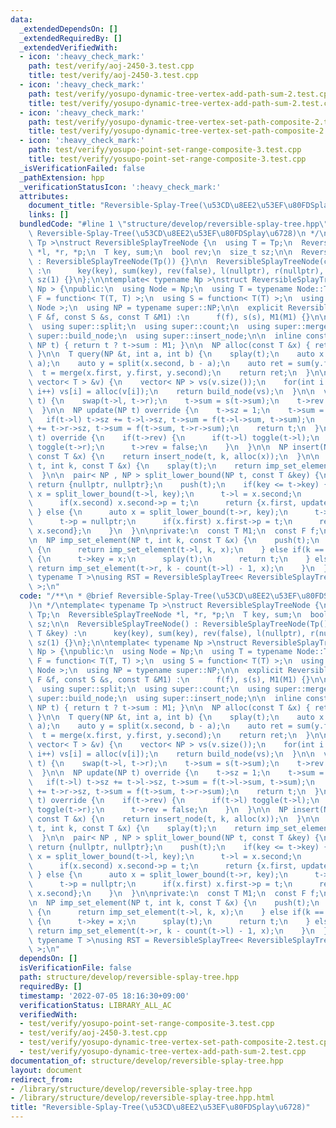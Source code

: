 ```yaml
---
data:
  _extendedDependsOn: []
  _extendedRequiredBy: []
  _extendedVerifiedWith:
  - icon: ':heavy_check_mark:'
    path: test/verify/aoj-2450-3.test.cpp
    title: test/verify/aoj-2450-3.test.cpp
  - icon: ':heavy_check_mark:'
    path: test/verify/yosupo-dynamic-tree-vertex-add-path-sum-2.test.cpp
    title: test/verify/yosupo-dynamic-tree-vertex-add-path-sum-2.test.cpp
  - icon: ':heavy_check_mark:'
    path: test/verify/yosupo-dynamic-tree-vertex-set-path-composite-2.test.cpp
    title: test/verify/yosupo-dynamic-tree-vertex-set-path-composite-2.test.cpp
  - icon: ':heavy_check_mark:'
    path: test/verify/yosupo-point-set-range-composite-3.test.cpp
    title: test/verify/yosupo-point-set-range-composite-3.test.cpp
  _isVerificationFailed: false
  _pathExtension: hpp
  _verificationStatusIcon: ':heavy_check_mark:'
  attributes:
    document_title: "Reversible-Splay-Tree(\u53CD\u8EE2\u53EF\u80FDSplay\u6728)"
    links: []
  bundledCode: "#line 1 \"structure/develop/reversible-splay-tree.hpp\"\n/**\n * @brief\
    \ Reversible-Splay-Tree(\u53CD\u8EE2\u53EF\u80FDSplay\u6728)\n */\ntemplate< typename\
    \ Tp >\nstruct ReversibleSplayTreeNode {\n  using T = Tp;\n  ReversibleSplayTreeNode\
    \ *l, *r, *p;\n  T key, sum;\n  bool rev;\n  size_t sz;\n\n  ReversibleSplayTreeNode()\
    \ : ReversibleSplayTreeNode(Tp()) {}\n\n  ReversibleSplayTreeNode(const T &key)\
    \ :\n      key(key), sum(key), rev(false), l(nullptr), r(nullptr), p(nullptr),\
    \ sz(1) {}\n};\n\ntemplate< typename Np >\nstruct ReversibleSplayTree : SplayTreeBase<\
    \ Np > {\npublic:\n  using Node = Np;\n  using T = typename Node::T;\n  using\
    \ F = function< T(T, T) >;\n  using S = function< T(T) >;\n  using super = SplayTreeBase<\
    \ Node >;\n  using NP = typename super::NP;\n\n  explicit ReversibleSplayTree(const\
    \ F &f, const S &s, const T &M1) :\n      f(f), s(s), M1(M1) {}\n\n  using super::splay;\n\
    \  using super::split;\n  using super::count;\n  using super::merge;\n  using\
    \ super::build_node;\n  using super::insert_node;\n\n  inline const T &sum(const\
    \ NP t) { return t ? t->sum : M1; }\n\n  NP alloc(const T &x) { return new Node(x);\
    \ }\n\n  T query(NP &t, int a, int b) {\n    splay(t);\n    auto x = split(t,\
    \ a);\n    auto y = split(x.second, b - a);\n    auto ret = sum(y.first);\n  \
    \  t = merge(x.first, y.first, y.second);\n    return ret;\n  }\n\n  NP build(const\
    \ vector< T > &v) {\n    vector< NP > vs(v.size());\n    for(int i = 0; i < v.size();\
    \ i++) vs[i] = alloc(v[i]);\n    return build_node(vs);\n  }\n\n  void toggle(NP\
    \ t) {\n    swap(t->l, t->r);\n    t->sum = s(t->sum);\n    t->rev ^= true;\n\
    \  }\n\n  NP update(NP t) override {\n    t->sz = 1;\n    t->sum = t->key;\n \
    \   if(t->l) t->sz += t->l->sz, t->sum = f(t->l->sum, t->sum);\n    if(t->r) t->sz\
    \ += t->r->sz, t->sum = f(t->sum, t->r->sum);\n    return t;\n  }\n\n  void push(NP\
    \ t) override {\n    if(t->rev) {\n      if(t->l) toggle(t->l);\n      if(t->r)\
    \ toggle(t->r);\n      t->rev = false;\n    }\n  }\n\n  NP insert(NP t, int k,\
    \ const T &x) {\n    return insert_node(t, k, alloc(x));\n  }\n\n  NP set_element(NP\
    \ t, int k, const T &x) {\n    splay(t);\n    return imp_set_element(t, k, x);\n\
    \  }\n\n  pair< NP , NP > split_lower_bound(NP t, const T &key) {\n    if(!t)\
    \ return {nullptr, nullptr};\n    push(t);\n    if(key <= t->key) {\n      auto\
    \ x = split_lower_bound(t->l, key);\n      t->l = x.second;\n      t->p = nullptr;\n\
    \      if(x.second) x.second->p = t;\n      return {x.first, update(t)};\n   \
    \ } else {\n      auto x = split_lower_bound(t->r, key);\n      t->r = x.first;\n\
    \      t->p = nullptr;\n      if(x.first) x.first->p = t;\n      return {update(t),\
    \ x.second};\n    }\n  }\n\nprivate:\n  const T M1;\n  const F f;\n  const S s;\n\
    \n  NP imp_set_element(NP t, int k, const T &x) {\n    push(t);\n    if(k < count(t->l))\
    \ {\n      return imp_set_element(t->l, k, x);\n    } else if(k == count(t->l))\
    \ {\n      t->key = x;\n      splay(t);\n      return t;\n    } else {\n     \
    \ return imp_set_element(t->r, k - count(t->l) - 1, x);\n    }\n  }\n};\n\ntemplate<\
    \ typename T >\nusing RST = ReversibleSplayTree< ReversibleSplayTreeNode< T >\
    \ >;\n"
  code: "/**\n * @brief Reversible-Splay-Tree(\u53CD\u8EE2\u53EF\u80FDSplay\u6728\
    )\n */\ntemplate< typename Tp >\nstruct ReversibleSplayTreeNode {\n  using T =\
    \ Tp;\n  ReversibleSplayTreeNode *l, *r, *p;\n  T key, sum;\n  bool rev;\n  size_t\
    \ sz;\n\n  ReversibleSplayTreeNode() : ReversibleSplayTreeNode(Tp()) {}\n\n  ReversibleSplayTreeNode(const\
    \ T &key) :\n      key(key), sum(key), rev(false), l(nullptr), r(nullptr), p(nullptr),\
    \ sz(1) {}\n};\n\ntemplate< typename Np >\nstruct ReversibleSplayTree : SplayTreeBase<\
    \ Np > {\npublic:\n  using Node = Np;\n  using T = typename Node::T;\n  using\
    \ F = function< T(T, T) >;\n  using S = function< T(T) >;\n  using super = SplayTreeBase<\
    \ Node >;\n  using NP = typename super::NP;\n\n  explicit ReversibleSplayTree(const\
    \ F &f, const S &s, const T &M1) :\n      f(f), s(s), M1(M1) {}\n\n  using super::splay;\n\
    \  using super::split;\n  using super::count;\n  using super::merge;\n  using\
    \ super::build_node;\n  using super::insert_node;\n\n  inline const T &sum(const\
    \ NP t) { return t ? t->sum : M1; }\n\n  NP alloc(const T &x) { return new Node(x);\
    \ }\n\n  T query(NP &t, int a, int b) {\n    splay(t);\n    auto x = split(t,\
    \ a);\n    auto y = split(x.second, b - a);\n    auto ret = sum(y.first);\n  \
    \  t = merge(x.first, y.first, y.second);\n    return ret;\n  }\n\n  NP build(const\
    \ vector< T > &v) {\n    vector< NP > vs(v.size());\n    for(int i = 0; i < v.size();\
    \ i++) vs[i] = alloc(v[i]);\n    return build_node(vs);\n  }\n\n  void toggle(NP\
    \ t) {\n    swap(t->l, t->r);\n    t->sum = s(t->sum);\n    t->rev ^= true;\n\
    \  }\n\n  NP update(NP t) override {\n    t->sz = 1;\n    t->sum = t->key;\n \
    \   if(t->l) t->sz += t->l->sz, t->sum = f(t->l->sum, t->sum);\n    if(t->r) t->sz\
    \ += t->r->sz, t->sum = f(t->sum, t->r->sum);\n    return t;\n  }\n\n  void push(NP\
    \ t) override {\n    if(t->rev) {\n      if(t->l) toggle(t->l);\n      if(t->r)\
    \ toggle(t->r);\n      t->rev = false;\n    }\n  }\n\n  NP insert(NP t, int k,\
    \ const T &x) {\n    return insert_node(t, k, alloc(x));\n  }\n\n  NP set_element(NP\
    \ t, int k, const T &x) {\n    splay(t);\n    return imp_set_element(t, k, x);\n\
    \  }\n\n  pair< NP , NP > split_lower_bound(NP t, const T &key) {\n    if(!t)\
    \ return {nullptr, nullptr};\n    push(t);\n    if(key <= t->key) {\n      auto\
    \ x = split_lower_bound(t->l, key);\n      t->l = x.second;\n      t->p = nullptr;\n\
    \      if(x.second) x.second->p = t;\n      return {x.first, update(t)};\n   \
    \ } else {\n      auto x = split_lower_bound(t->r, key);\n      t->r = x.first;\n\
    \      t->p = nullptr;\n      if(x.first) x.first->p = t;\n      return {update(t),\
    \ x.second};\n    }\n  }\n\nprivate:\n  const T M1;\n  const F f;\n  const S s;\n\
    \n  NP imp_set_element(NP t, int k, const T &x) {\n    push(t);\n    if(k < count(t->l))\
    \ {\n      return imp_set_element(t->l, k, x);\n    } else if(k == count(t->l))\
    \ {\n      t->key = x;\n      splay(t);\n      return t;\n    } else {\n     \
    \ return imp_set_element(t->r, k - count(t->l) - 1, x);\n    }\n  }\n};\n\ntemplate<\
    \ typename T >\nusing RST = ReversibleSplayTree< ReversibleSplayTreeNode< T >\
    \ >;\n"
  dependsOn: []
  isVerificationFile: false
  path: structure/develop/reversible-splay-tree.hpp
  requiredBy: []
  timestamp: '2022-07-05 18:16:30+09:00'
  verificationStatus: LIBRARY_ALL_AC
  verifiedWith:
  - test/verify/yosupo-point-set-range-composite-3.test.cpp
  - test/verify/aoj-2450-3.test.cpp
  - test/verify/yosupo-dynamic-tree-vertex-set-path-composite-2.test.cpp
  - test/verify/yosupo-dynamic-tree-vertex-add-path-sum-2.test.cpp
documentation_of: structure/develop/reversible-splay-tree.hpp
layout: document
redirect_from:
- /library/structure/develop/reversible-splay-tree.hpp
- /library/structure/develop/reversible-splay-tree.hpp.html
title: "Reversible-Splay-Tree(\u53CD\u8EE2\u53EF\u80FDSplay\u6728)"
---
```

